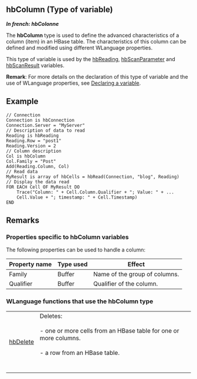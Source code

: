 
## hbColumn (Type of variable)

***In french: hbColonne***
				



<a name="XUse"></a>
<a name="Use"></a>
<a name="description"></a>
The **hbColumn** type is used to define the advanced characteristics of a column (item) in an HBase table. The characteristics of this column can be defined and modified using different WLanguage properties.

This type of variable is used by the [hbReading](../WDLang4/1000021701.md), [hbScanParameter](../WDLang4/1000021715.md) and [hbScanResult](../WDLang4/1000021724.md) variables.

**Remark**: For more details on the declaration of this type of variable and the use of WLanguage properties, see [Declaring a variable](../Motscles/1514032.md).
<a name="Example1"></a>
<a name="sample_code"></a>

## Example


```wl
// Connection
Connection is hbConnection
Connection.Server = "MyServer"
// Description of data to read
Reading is hbReading
Reading.Row = "post1"
Reading.Version = 2
// Column description
Col is hbColumn
Col.Family = "Post"
Add(Reading.Column, Col)
// Read data
MyResult is array of hbCells = hbRead(Connection, "blog", Reading)
// Display the data read
FOR EACH Cell OF MyResult DO
	Trace("Column: " + Cell.Column.Qualifier + "; Value: " + ...
	Cell.Value + "; timestamp: " + Cell.Timestamp)
END
```





<a name="NOTE0"></a>

## Remarks
<a name="NOTE0_1"></a>


### Properties specific to hbColumn variables
<a name="properties_specific_hbcolumn_variables_ELTPARAGRAPHE000040"></a>

The following properties can be used to handle a column:

| Property name | Type used | Effect |
| --- | --- | --- |
| Family | Buffer | Name of the group of columns. |
| Qualifier | Buffer | Qualifier of the column. |


<a name="NOTE0_2"></a>


### WLanguage functions that use the hbColumn type
<a name="wlanguage_functions_that_use_the_hbcolumn_type_ELTPARAGRAPHE000066"></a>




|   |   |
| --- | --- |
| [hbDelete](../WDLang4/1000021714.md) | Deletes:<br><br>- one or more cells from an HBase table for one or more columns.<br><br>- a row from an HBase table.<br><br><br> |






